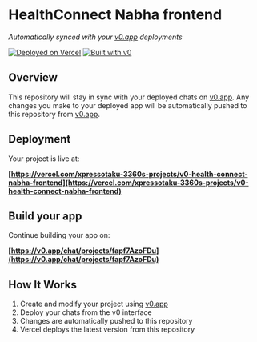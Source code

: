 # HealthConnect Nabha frontend

*Automatically synced with your [v0.app](https://v0.app) deployments*

[![Deployed on Vercel](https://img.shields.io/badge/Deployed%20on-Vercel-black?style=for-the-badge&logo=vercel)](https://vercel.com/xpressotaku-3360s-projects/v0-health-connect-nabha-frontend)
[![Built with v0](https://img.shields.io/badge/Built%20with-v0.app-black?style=for-the-badge)](https://v0.app/chat/projects/fapf7AzoFDu)

## Overview

This repository will stay in sync with your deployed chats on [v0.app](https://v0.app).
Any changes you make to your deployed app will be automatically pushed to this repository from [v0.app](https://v0.app).

## Deployment

Your project is live at:

**[https://vercel.com/xpressotaku-3360s-projects/v0-health-connect-nabha-frontend](https://vercel.com/xpressotaku-3360s-projects/v0-health-connect-nabha-frontend)**

## Build your app

Continue building your app on:

**[https://v0.app/chat/projects/fapf7AzoFDu](https://v0.app/chat/projects/fapf7AzoFDu)**

## How It Works

1. Create and modify your project using [v0.app](https://v0.app)
2. Deploy your chats from the v0 interface
3. Changes are automatically pushed to this repository
4. Vercel deploys the latest version from this repository
